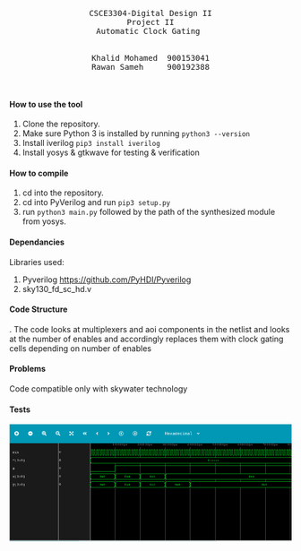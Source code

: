 <pre>
<p align="center">

CSCE3304-Digital Design II
Project II
Automatic Clock Gating 


Khalid Mohamed  900153041
Rawan Sameh     900192388
</p>
</pre>

#### How to use the tool
1. Clone the repository.
2. Make sure Python 3 is installed by running ```python3 --version```
3. Install iverilog ```pip3 install iverilog```
4. Install yosys & gtkwave for testing & verification

#### How to compile
1. cd into the repository.
2. cd into PyVerilog and run ```pip3 setup.py```
3. run ```python3 main.py``` followed by the path of the synthesized module from yosys.

#### Dependancies
Libraries used:
1. Pyverilog https://github.com/PyHDI/Pyverilog
2. sky130_fd_sc_hd.v 


#### Code Structure
. The code looks at multiplexers and aoi components in the netlist and looks at the number of enables
and accordingly replaces them with clock gating cells depending on number of enables

#### Problems
Code compatible only with skywater technology

#### Tests
![alt text](https://github.com/Khaliddxx/Automatic_Clock_Gating/blob/main/Test1.png?raw=true)

